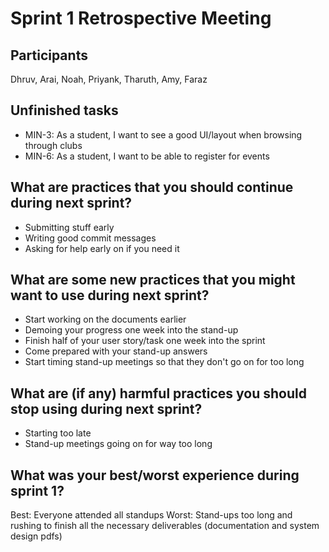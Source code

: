 # Sprint 1 Retrospective Meeting

## Participants

Dhruv, Arai, Noah, Priyank, Tharuth, Amy, Faraz

## Unfinished tasks

* MIN-3: As a student, I want to see a good UI/layout when browsing through clubs
* MIN-6: As a student, I want to be able to register for events

## What are practices that you should continue during next sprint?

* Submitting stuff early
* Writing good commit messages
* Asking for help early on if you need it

## What are some new practices that you might want to use during next sprint?

* Start working on the documents earlier
* Demoing your progress one week into the stand-up
* Finish half of your user story/task one week into the sprint
* Come prepared with your stand-up answers
* Start timing stand-up meetings so that they don't go on for too long

## What are (if any) harmful practices you should stop using during next sprint?

* Starting too late
* Stand-up meetings going on for way too long

## What was your best/worst experience during sprint 1?

Best: Everyone attended all standups
Worst: Stand-ups too long and rushing to finish all the necessary deliverables (documentation and system design pdfs)
